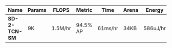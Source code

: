 | Name            | Params   | FLOPS   | Metric     | Time    | Arena | Energy     |
| --------------- | -------- | ------- | ---------- | ------- | ----- | ---------- |
| __SD-2-TCN-SM__ | 9K       | 1.5M/hr | 94.5% AP   | 61ms/hr |  34KB | 586uJ/hr   |
